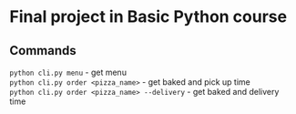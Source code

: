 # Final project in Basic Python course


## Commands
`python cli.py menu` - get menu  \
`python cli.py order <pizza_name>` - get baked and pick up time \
`python cli.py order <pizza_name> --delivery` - get baked and delivery time